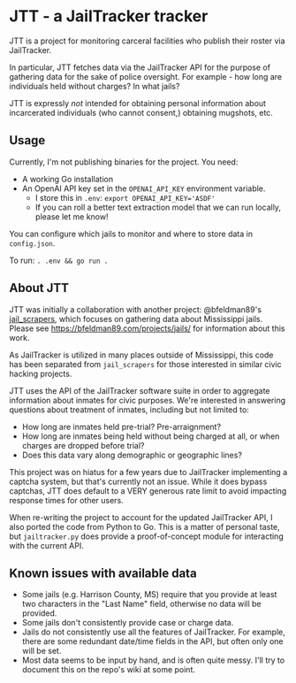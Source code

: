 # JTT - a JailTracker tracker

JTT is a project for monitoring carceral facilities who publish their roster via JailTracker.

In particular, JTT fetches data via the JailTracker API for the purpose of gathering data for the sake of police
oversight. For example - how long are individuals held without charges? In what jails?

JTT is expressly *not* intended for obtaining personal information about incarcerated individuals (who cannot consent,)
obtaining mugshots, etc.

## Usage
Currently, I'm not publishing binaries for the project. You need:

* A working Go installation
* An OpenAI API key set in the `OPENAI_API_KEY` environment variable.
    * I store this in `.env`: `export OPENAI_API_KEY='ASDF'`
    * If you can roll a better text extraction model that we can run locally, please let me know!

You can configure which jails to monitor and where to store data in `config.json`.

To run: `. .env && go run .`

## About JTT

JTT was initially a collaboration with another project:
@bfeldman89's [jail_scrapers](https://github.com/bfeldman89/jail_scrapers),
which focuses on gathering data about Mississippi jails.
Please see https://bfeldman89.com/projects/jails/ for information about this work.

As JailTracker is utilized in many places outside of Mississippi,
this code has been separated from `jail_scrapers` for those interested in similar civic hacking projects.

JTT uses the API of the JailTracker software suite
in order to aggregate information about inmates for civic purposes.
We're interested in answering questions about treatment of inmates, including but not limited to:

* How long are inmates held pre-trial? Pre-arraignment?
* How long are inmates being held without being charged at all, or when charges are dropped before trial?
* Does this data vary along demographic or geographic lines?

This project was on hiatus for a few years due to JailTracker implementing a captcha system, but that's currently not an issue.
While it does bypass captchas, JTT does default to a VERY generous rate limit to avoid impacting response times for other users.

When re-writing the project to account for the updated JailTracker API, I also ported the code from Python to Go.
This is a matter of personal taste, but `jailtracker.py` does provide a proof-of-concept module for interacting
with the current API.

## Known issues with available data

* Some jails (e.g. Harrison County, MS) require that you provide at least two characters in the "Last Name" field, otherwise no data will be provided.
* Some jails don't consistently provide case or charge data.
* Jails do not consistently use all the features of JailTracker. For example, there are some redundant date/time fields in the API, but often only one will be set.
* Most data seems to be input by hand, and is often quite messy. I'll try to document this on the repo's wiki at some point.